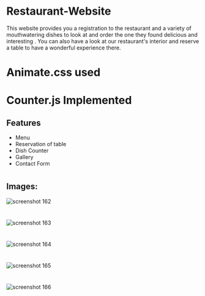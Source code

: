 # Restaurant-Website
This website provides you a registration to the restaurant and a variety of mouthwatering dishes to look at and order the one they found delicious and interesting . You can also have a look at our restaurant's interior and reserve a table to have a wonderful experience there.

#
# Animate.css used
# Counter.js Implemented

## Features
* Menu
* Reservation of table 
* Dish Counter
* Gallery
* Contact Form

#
## Images:
![screenshot 162](https://user-images.githubusercontent.com/46291816/50774793-64733680-12ba-11e9-964e-f1a662b53aea.png)
#
![screenshot 163](https://user-images.githubusercontent.com/46291816/50775120-57a31280-12bb-11e9-9171-70f852e6d2c5.png)
#
![screenshot 164](https://user-images.githubusercontent.com/46291816/50775274-b5375f00-12bb-11e9-9146-519c0d6d08a3.png)
#
![screenshot 165](https://user-images.githubusercontent.com/46291816/50775286-bff1f400-12bb-11e9-9898-02450d8ce478.png)
#
![screenshot 166](https://user-images.githubusercontent.com/46291816/50775300-c8e2c580-12bb-11e9-83e2-849ae2b599b1.png)
